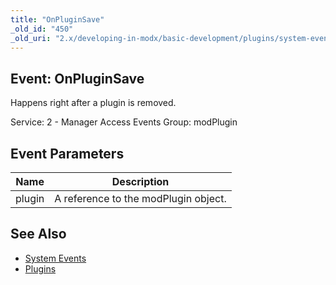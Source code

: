```yaml
---
title: "OnPluginSave"
_old_id: "450"
_old_uri: "2.x/developing-in-modx/basic-development/plugins/system-events/onpluginsave"
---
```


## Event: OnPluginSave

Happens right after a plugin is removed.

Service: 2 - Manager Access Events 
Group: modPlugin

## Event Parameters

| Name   | Description                          |
| ------ | ------------------------------------ |
| plugin | A reference to the modPlugin object. |

## See Also

- [System Events](extending-modx/plugins/system-events "System Events")
- [Plugins](extending-modx/plugins "Plugins")